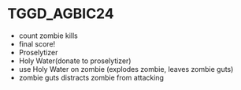 # TGGD_AGBIC24

- count zombie kills
- final score!
- Proselytizer
- Holy Water(donate to proselytizer)
- use Holy Water on zombie (explodes zombie, leaves zombie guts)
- zombie guts distracts zombie from attacking

